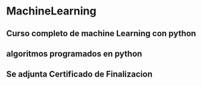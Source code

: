 # MachineLearning
## Curso completo de machine Learning con python 
## algoritmos programados en python 
## Se adjunta Certificado de Finalizacion
